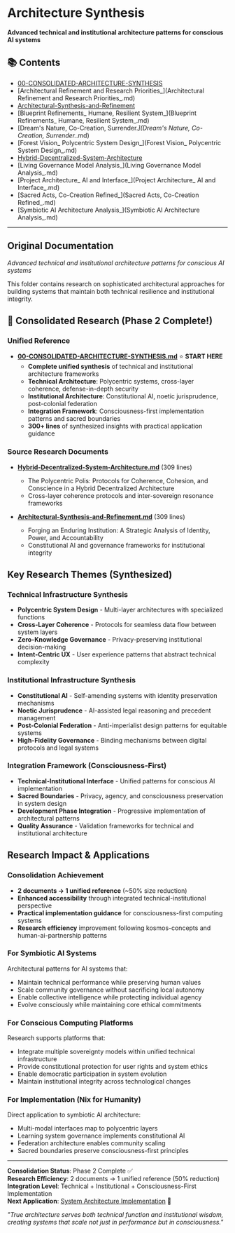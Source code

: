 # Architecture Synthesis

**Advanced technical and institutional architecture patterns for conscious AI systems**

## 📚 Contents

- [00-CONSOLIDATED-ARCHITECTURE-SYNTHESIS](00-CONSOLIDATED-ARCHITECTURE-SYNTHESIS.md)
- [Architectural Refinement and Research Priorities_](Architectural Refinement and Research Priorities_.md)
- [Architectural-Synthesis-and-Refinement](Architectural-Synthesis-and-Refinement.md)
- [Blueprint Refinements_ Humane, Resilient System_](Blueprint Refinements_ Humane, Resilient System_.md)
- [Dream's Nature, Co-Creation, Surrender._](Dream's Nature, Co-Creation, Surrender._.md)
- [Forest Vision_ Polycentric System Design_](Forest Vision_ Polycentric System Design_.md)
- [Hybrid-Decentralized-System-Architecture](Hybrid-Decentralized-System-Architecture.md)
- [Living Governance Model Analysis_](Living Governance Model Analysis_.md)
- [Project Architecture_ AI and Interface_](Project Architecture_ AI and Interface_.md)
- [Sacred Acts, Co-Creation Refined_](Sacred Acts, Co-Creation Refined_.md)
- [Symbiotic AI Architecture Analysis_](Symbiotic AI Architecture Analysis_.md)

---

## Original Documentation


*Advanced technical and institutional architecture patterns for conscious AI systems*

This folder contains research on sophisticated architectural approaches for building systems that maintain both technical resilience and institutional integrity.

## 🌟 Consolidated Research (Phase 2 Complete!)

### Unified Reference
- **[00-CONSOLIDATED-ARCHITECTURE-SYNTHESIS.md](./00-CONSOLIDATED-ARCHITECTURE-SYNTHESIS.md)** ⭐ **START HERE**
  - **Complete unified synthesis** of technical and institutional architecture frameworks
  - **Technical Architecture**: Polycentric systems, cross-layer coherence, defense-in-depth security
  - **Institutional Architecture**: Constitutional AI, noetic jurisprudence, post-colonial federation
  - **Integration Framework**: Consciousness-first implementation patterns and sacred boundaries
  - **300+ lines** of synthesized insights with practical application guidance

### Source Research Documents
- **[Hybrid-Decentralized-System-Architecture.md](./Hybrid-Decentralized-System-Architecture.md)** (309 lines)
  - The Polycentric Polis: Protocols for Coherence, Cohesion, and Conscience in a Hybrid Decentralized Architecture
  - Cross-layer coherence protocols and inter-sovereign resonance frameworks
  
- **[Architectural-Synthesis-and-Refinement.md](./Architectural-Synthesis-and-Refinement.md)** (309 lines)
  - Forging an Enduring Institution: A Strategic Analysis of Identity, Power, and Accountability
  - Constitutional AI and governance frameworks for institutional integrity

## Key Research Themes (Synthesized)

### Technical Infrastructure Synthesis
- **Polycentric System Design** - Multi-layer architectures with specialized functions
- **Cross-Layer Coherence** - Protocols for seamless data flow between system layers
- **Zero-Knowledge Governance** - Privacy-preserving institutional decision-making
- **Intent-Centric UX** - User experience patterns that abstract technical complexity

### Institutional Infrastructure Synthesis
- **Constitutional AI** - Self-amending systems with identity preservation mechanisms
- **Noetic Jurisprudence** - AI-assisted legal reasoning and precedent management
- **Post-Colonial Federation** - Anti-imperialist design patterns for equitable systems
- **High-Fidelity Governance** - Binding mechanisms between digital protocols and legal systems

### Integration Framework (Consciousness-First)
- **Technical-Institutional Interface** - Unified patterns for conscious AI implementation
- **Sacred Boundaries** - Privacy, agency, and consciousness preservation in system design
- **Development Phase Integration** - Progressive implementation of architectural patterns
- **Quality Assurance** - Validation frameworks for technical and institutional architecture

## Research Impact & Applications

### Consolidation Achievement
- **2 documents → 1 unified reference** (~50% size reduction)
- **Enhanced accessibility** through integrated technical-institutional perspective
- **Practical implementation guidance** for consciousness-first computing systems
- **Research efficiency** improvement following kosmos-concepts and human-ai-partnership patterns

### For Symbiotic AI Systems
Architectural patterns for AI systems that:
- Maintain technical performance while preserving human values
- Scale community governance without sacrificing local autonomy
- Enable collective intelligence while protecting individual agency
- Evolve consciously while maintaining core ethical commitments

### For Conscious Computing Platforms
Research supports platforms that:
- Integrate multiple sovereignty models within unified technical infrastructure
- Provide constitutional protection for user rights and system ethics
- Enable democratic participation in system evolution
- Maintain institutional integrity across technological changes

### For Implementation (Nix for Humanity)
Direct application to symbiotic AI architecture:
- Multi-modal interfaces map to polycentric layers
- Learning system governance implements constitutional AI
- Federation architecture enables community scaling
- Sacred boundaries preserve consciousness-first principles

---

**Consolidation Status**: Phase 2 Complete ✅  
**Research Efficiency**: 2 documents → 1 unified reference (50% reduction)  
**Integration Level**: Technical + Institutional + Consciousness-First Implementation  
**Next Application**: [System Architecture Implementation](../../../02-ARCHITECTURE/01-SYSTEM-ARCHITECTURE.md) 🌊

*"True architecture serves both technical function and institutional wisdom, creating systems that scale not just in performance but in consciousness."*